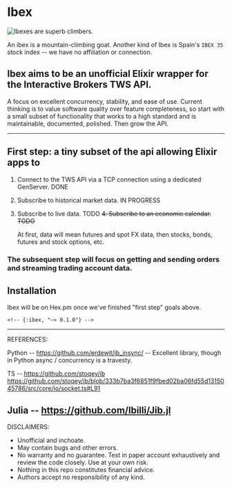 # Ibex
![Ibexes are superb climbers.](https://upload.wikimedia.org/wikipedia/commons/thumb/9/9b/003_Wild_Alpine_Ibex_Sunset_Creux_du_Van_Mont_Racine_Photo_by_Giles_Laurent.jpg/440px-003_Wild_Alpine_Ibex_Sunset_Creux_du_Van_Mont_Racine_Photo_by_Giles_Laurent.jpg)

An ibex is a mountain-climbing goat. 
Another kind of Ibex is Spain's `IBEX 35` stock index -- we have no affiliation or connection.


## Ibex aims to be an unofficial Elixir wrapper for the Interactive Brokers TWS API. 

A focus on excellent concurrency, stability, and ease of use. 
Current thinking is to value software quality over feature completeness, so start with a small subset of functionality that works to a high standard and is maintainable, documented, polished. 
Then grow the API.

---

## First step: a tiny subset of the api allowing Elixir apps to 
1. Connect to the TWS API via a TCP connection using a dedicated GenServer. DONE
2. Subscribe to historical market data. IN PROGRESS
3. Subscribe to live data. TODO
~~4. Subscribe to an economic calendar. TODO~~

   At first, data will mean futures and spot FX data, then stocks, bonds, futures and stock options, etc.


### The subsequent step will focus on getting and sending orders and streaming trading account data.


## Installation
 Ibex will be on Hex.pm once we've finished "first step" goals above.

<!-- ```elixir -->
<!-- def deps do -->
  <!-- [ -->
    <!-- {:ibex, "~> 0.1.0"} -->
  <!-- ] -->
<!-- end -->
<!-- ``` -->
<!--  -->
<!-- Once published, the docs will -->
<!-- be found at <https://hexdocs.pm/ibex>. -->



----

REFERENCES:

Python -- https://github.com/erdewit/ib_insync/ -- Excellent library, though in Python async / concurrency is a travesty.

TS -- https://github.com/stoqey/ib
https://github.com/stoqey/ib/blob/333b7ba3f6851f9fbed02ba06fd55d1315045786/src/core/io/socket.ts#L91

Julia -- https://github.com/lbilli/Jib.jl
----

DISCLAIMERS:
- Unofficial and inchoate. 
- May contain bugs and other errors.
- No warranty and no guarantee. Test in paper account exhaustively and review the code closely. Use at your own risk.
- Nothing in this repo constitutes financial advice.
- Authors accept no responsibility of any kind.

